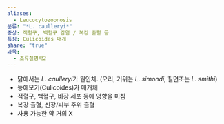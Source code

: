 ```yaml
---
aliases:
  - Leucocytozoonosis
분류: "*L. caulleryi*"
증상: 적혈구, 백혈구 감염 / 복강 출혈 등
특징: Culicoides 매개
share: "true"
과목:
  - 조류질병학2
---
```


- 닭에서는 *L. caulleryi*가 원인체. (오리, 거위는 *L. simondi*, 칠면조는 *L. smithi*)
- 등에모기(Culicoides)가 매개체
- 적혈구, 백혈구, 비장 세포 등에 영향을 미침
- 복강 출혈, 신장/피부 주위 출혈
- 사용 가능한 약 거의 X